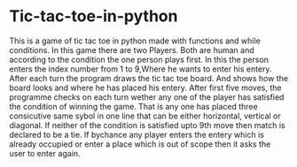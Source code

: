 # Tic-tac-toe-in-python
This is a game of tic tac toe in python made with functions and while conditions.
In this game there are two Players.
Both are human and according to the condition the one person plays first.
In this the person enters the index number from 1 to 9,Where he wants to enter his entery. 
After each turn the program draws the tic tac toe board.
And shows how the board looks and where he has placed his entery.
After first five moves, the programme checks on each turn wether any one of the player has satisfied the condition of winning the game.
That is any one has placed three consicutive same sybol in one line that can be either horizontal, vertical or diagonal.
If neither of the condition is satisfied upto 9th move then match is declared to be a tie.
If bychance any player enters the entery which is already occupied or enter a place which is out of scope then it asks the user to enter again.
